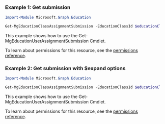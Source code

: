 ### Example 1: Get submission

```powershellImport-Module Microsoft.Graph.Education

Get-MgEducationClassAssignmentSubmission -EducationClassId $educationClassId -EducationAssignmentId $educationAssignmentId -EducationSubmissionId $educationSubmissionId
```
This example shows how to use the Get-MgEducationUserAssignmentSubmission Cmdlet.
To learn about permissions for this resource, see the [permissions reference](/graph/permissions-reference).

### Example 2: Get submission with $expand options

```powershellImport-Module Microsoft.Graph.Education

Get-MgEducationClassAssignmentSubmission -EducationClassId $educationClassId -EducationAssignmentId $educationAssignmentId -EducationSubmissionId $educationSubmissionId -ExpandProperty "*"
```
This example shows how to use the Get-MgEducationUserAssignmentSubmission Cmdlet.
To learn about permissions for this resource, see the [permissions reference](/graph/permissions-reference).

